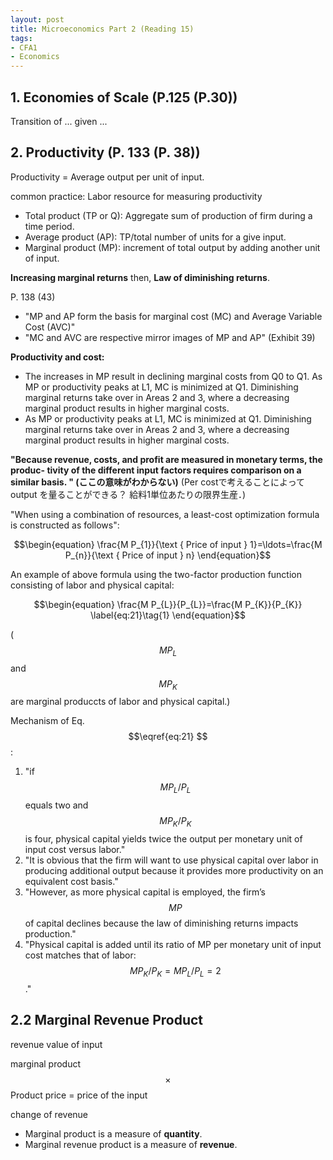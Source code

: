 ```yaml
---
layout: post
title: Microeconomics Part 2 (Reading 15)
tags: 
- CFA1
- Economics
---
```

<script src="https://cdn.mathjax.org/mathjax/latest/MathJax.js?config=TeX-AMS-MML_HTMLorMML" type="text/javascript"></script>
## 1. Economies of Scale (P.125 (P.30))

Transition of ... given ...

## 2. Productivity (P. 133 (P. 38))

Productivity = Average output per unit of input. 

common practice: Labor resource for measuring productivity

* Total product (TP or Q): Aggregate sum of production of firm during a time period.
* Average product (AP):  TP/total number of units for a give input.
* Marginal product (MP): increment of total output by adding another unit of input.


**Increasing marginal returns**
then, 
**Law of diminishing returns**.



P. 138 (43)
* "MP and AP form the basis for marginal cost (MC) and Average Variable Cost (AVC)"
* "MC and AVC are respective mirror images of MP and AP" (Exhibit 39)

**Productivity and cost:** <br>
* The increases in MP result in declining marginal costs from Q0 to Q1. As MP or productivity peaks at L1, MC is minimized at Q1. Diminishing marginal returns take over in Areas 2 and 3, where a decreasing marginal product results in higher marginal costs.
* As MP or productivity peaks at L1, MC is minimized at Q1. Diminishing marginal returns take over in Areas 2 and 3, where a decreasing marginal product results in higher marginal costs. 

**"Because revenue, costs, and profit are measured in monetary terms, the produc- tivity of the different input factors requires comparison on a similar basis. " (ここの意味がわからない)**
(Per costで考えることによってoutput を量ることができる？ 給料1単位あたりの限界生産．)


"When using a combination of resources, a least-cost optimization formula is constructed as follows":

$$\begin{equation}
\frac{M P_{1}}{\text { Price of input } 1}=\ldots=\frac{M P_{n}}{\text { Price of input } n}
\end{equation}$$

An example of above formula using the
two-factor production function
consisting of labor and physical capital: 


$$\begin{equation}
\frac{M P_{L}}{P_{L}}=\frac{M P_{K}}{P_{K}}
\label{eq:21}\tag{1}
\end{equation}$$

($$MP_L$$ and $$MP_K$$ are marginal produccts of labor and physical capital.)

Mechanism of Eq. $$\eqref{eq:21} $$ : <br>
  1. "if $$MP_L/P_L$$ equals two and $$MP_K/P_K$$ is four, physical capital yields twice the output per monetary unit of input cost versus labor." 
  2. "It is obvious that the firm will want to use physical capital over labor in producing additional output because it provides more productivity on an equivalent cost basis." 
  3.  "However, as more physical capital is employed, the firm’s $$MP$$ of capital declines because the law of diminishing returns impacts production." 
  4. "Physical capital is added until its ratio of MP per monetary unit of input cost matches that of labor: $$MP_K/P_K = MP_L/P_L = 2$$." 





## 2.2 Marginal Revenue Product

revenue value of input


marginal product $$\times$$ Product price = price of the input

change of revenue 


* Marginal product is a measure of **quantity**.
* Marginal revenue product is a measure of **revenue**.

